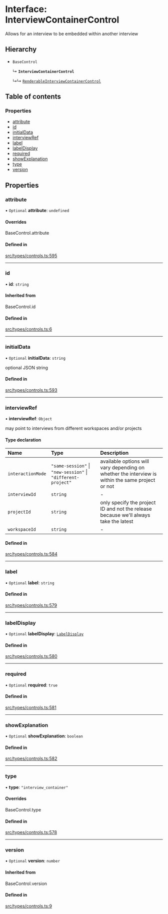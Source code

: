 # Interface: InterviewContainerControl

Allows for an interview to be embedded within another interview

## Hierarchy

- `BaseControl`

  ↳ **`InterviewContainerControl`**

  ↳↳ [`RenderableInterviewContainerControl`](../wiki/RenderableInterviewContainerControl)

## Table of contents

### Properties

- [attribute](../wiki/InterviewContainerControl#attribute)
- [id](../wiki/InterviewContainerControl#id)
- [initialData](../wiki/InterviewContainerControl#initialdata)
- [interviewRef](../wiki/InterviewContainerControl#interviewref)
- [label](../wiki/InterviewContainerControl#label)
- [labelDisplay](../wiki/InterviewContainerControl#labeldisplay)
- [required](../wiki/InterviewContainerControl#required)
- [showExplanation](../wiki/InterviewContainerControl#showexplanation)
- [type](../wiki/InterviewContainerControl#type)
- [version](../wiki/InterviewContainerControl#version)

## Properties

### attribute

• `Optional` **attribute**: `undefined`

#### Overrides

BaseControl.attribute

#### Defined in

[src/types/controls.ts:595](https://github.com/decisively-io/interview-sdk/blob/7ff582e2e1b882fdedb5de2863fed60488554378/src/types/controls.ts#L595)

___

### id

• **id**: `string`

#### Inherited from

BaseControl.id

#### Defined in

[src/types/controls.ts:6](https://github.com/decisively-io/interview-sdk/blob/7ff582e2e1b882fdedb5de2863fed60488554378/src/types/controls.ts#L6)

___

### initialData

• `Optional` **initialData**: `string`

optional JSON string

#### Defined in

[src/types/controls.ts:593](https://github.com/decisively-io/interview-sdk/blob/7ff582e2e1b882fdedb5de2863fed60488554378/src/types/controls.ts#L593)

___

### interviewRef

• **interviewRef**: `Object`

may point to interviews from different workspaces and/or projects

#### Type declaration

| Name | Type | Description |
| :------ | :------ | :------ |
| `interactionMode` | ``"same-session"`` \| ``"new-session"`` \| ``"different-project"`` | available options will vary depending on whether the interview is within the same project or not |
| `interviewId` | `string` | - |
| `projectId` | `string` | only specify the project ID and not the release because we'll always take the latest |
| `workspaceId` | `string` | - |

#### Defined in

[src/types/controls.ts:584](https://github.com/decisively-io/interview-sdk/blob/7ff582e2e1b882fdedb5de2863fed60488554378/src/types/controls.ts#L584)

___

### label

• `Optional` **label**: `string`

#### Defined in

[src/types/controls.ts:579](https://github.com/decisively-io/interview-sdk/blob/7ff582e2e1b882fdedb5de2863fed60488554378/src/types/controls.ts#L579)

___

### labelDisplay

• `Optional` **labelDisplay**: [`LabelDisplay`](../wiki/Exports#labeldisplay)

#### Defined in

[src/types/controls.ts:580](https://github.com/decisively-io/interview-sdk/blob/7ff582e2e1b882fdedb5de2863fed60488554378/src/types/controls.ts#L580)

___

### required

• `Optional` **required**: ``true``

#### Defined in

[src/types/controls.ts:581](https://github.com/decisively-io/interview-sdk/blob/7ff582e2e1b882fdedb5de2863fed60488554378/src/types/controls.ts#L581)

___

### showExplanation

• `Optional` **showExplanation**: `boolean`

#### Defined in

[src/types/controls.ts:582](https://github.com/decisively-io/interview-sdk/blob/7ff582e2e1b882fdedb5de2863fed60488554378/src/types/controls.ts#L582)

___

### type

• **type**: ``"interview_container"``

#### Overrides

BaseControl.type

#### Defined in

[src/types/controls.ts:578](https://github.com/decisively-io/interview-sdk/blob/7ff582e2e1b882fdedb5de2863fed60488554378/src/types/controls.ts#L578)

___

### version

• `Optional` **version**: `number`

#### Inherited from

BaseControl.version

#### Defined in

[src/types/controls.ts:9](https://github.com/decisively-io/interview-sdk/blob/7ff582e2e1b882fdedb5de2863fed60488554378/src/types/controls.ts#L9)

